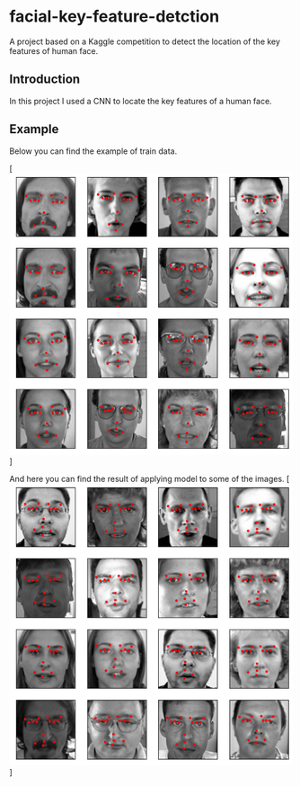# facial-key-feature-detction
A project based on a Kaggle competition to detect the location of the key features of human face.

## Introduction
In this project I used a CNN to locate the key features of a human face.

## Example
Below you can find the example of train data.

[![Train images](https://github.com/kian79/facial-key-feature-detction/blob/main/train.png)]

And here you can find the result of applying model to some of the images.
[![Train images](https://github.com/kian79/facial-key-feature-detction/blob/main/result.png)]
